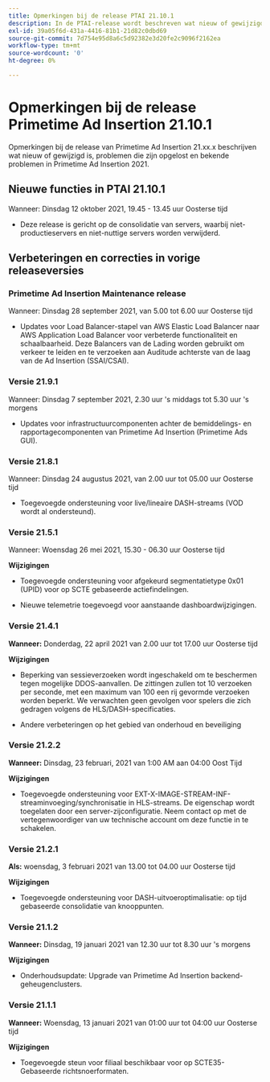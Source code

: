 ```yaml
---
title: Opmerkingen bij de release PTAI 21.10.1
description: In de PTAI-release wordt beschreven wat nieuw of gewijzigd is, wat de opgeloste en bekende problemen zijn in Primetime Ad Insertion in 2021.
exl-id: 39a05f6d-431a-4416-81b1-21d82c0dbd69
source-git-commit: 7d754e95d8a6c5d92382e3d20fe2c9096f2162ea
workflow-type: tm+mt
source-wordcount: '0'
ht-degree: 0%

---
```


# Opmerkingen bij de release Primetime Ad Insertion 21.10.1

Opmerkingen bij de release van Primetime Ad Insertion 21.xx.x beschrijven wat nieuw of gewijzigd is, problemen die zijn opgelost en bekende problemen in Primetime Ad Insertion 2021.

## Nieuwe functies in PTAI 21.10.1

Wanneer:  Dinsdag 12 oktober 2021, 19.45 - 13.45 uur Oosterse tijd

* Deze release is gericht op de consolidatie van servers, waarbij niet-productieservers en niet-nuttige servers worden verwijderd.

## Verbeteringen en correcties in vorige releaseversies

### Primetime Ad Insertion Maintenance release

Wanneer: Dinsdag 28 september 2021, van 5.00 tot 6.00 uur Oosterse tijd

* Updates voor Load Balancer-stapel van AWS Elastic Load Balancer naar AWS Application Load Balancer voor verbeterde functionaliteit en schaalbaarheid. Deze Balancers van de Lading worden gebruikt om verkeer te leiden en te verzoeken aan Auditude achterste van de laag van de Ad Insertion (SSAI/CSAI).

### Versie 21.9.1

Wanneer: Dinsdag 7 september 2021, 2.30 uur &#39;s middags tot 5.30 uur &#39;s morgens

* Updates voor infrastructuurcomponenten achter de bemiddelings- en rapportagecomponenten van Primetime Ad Insertion (Primetime Ads GUI).

### Versie 21.8.1

Wanneer: Dinsdag 24 augustus 2021, van 2.00 uur tot 05.00 uur Oosterse tijd

* Toegevoegde ondersteuning voor live/lineaire DASH-streams (VOD wordt al ondersteund).

### Versie 21.5.1

Wanneer:  Woensdag 26 mei 2021, 15.30 - 06.30 uur Oosterse tijd

**Wijzigingen**

* Toegevoegde ondersteuning voor afgekeurd segmentatietype 0x01 (UPID) voor op SCTE gebaseerde actiefindelingen.

* Nieuwe telemetrie toegevoegd voor aanstaande dashboardwijzigingen.

### Versie 21.4.1

**Wanneer:** Donderdag, 22 april 2021 van 2.00 uur tot 17.00 uur Oosterse tijd

**Wijzigingen**

* Beperking van sessieverzoeken wordt ingeschakeld om te beschermen tegen mogelijke DDOS-aanvallen. De zittingen zullen tot 10 verzoeken per seconde, met een maximum van 100 een rij gevormde verzoeken worden beperkt. We verwachten geen gevolgen voor spelers die zich gedragen volgens de HLS/DASH-specificaties.

* Andere verbeteringen op het gebied van onderhoud en beveiliging

### Versie 21.2.2

**Wanneer:** Dinsdag, 23 februari, 2021 van 1:00 AM aan 04:00 Oost Tijd

**Wijzigingen**

* Toegevoegde ondersteuning voor EXT-X-IMAGE-STREAM-INF-streaminvoeging/synchronisatie in HLS-streams. De eigenschap wordt toegelaten door een server-zijconfiguratie. Neem contact op met de vertegenwoordiger van uw technische account om deze functie in te schakelen.

### Versie 21.2.1

**Als:** woensdag, 3 februari 2021 van 13.00 tot 04.00 uur Oosterse tijd

**Wijzigingen**

* Toegevoegde ondersteuning voor DASH-uitvoeroptimalisatie: op tijd gebaseerde consolidatie van knooppunten.

### Versie 21.1.2

**Wanneer:** Dinsdag, 19 januari 2021 van 12.30 uur tot 8.30 uur &#39;s morgens

**Wijzigingen**

* Onderhoudsupdate: Upgrade van Primetime Ad Insertion backend-geheugenclusters.

### Versie 21.1.1

**Wanneer:** Woensdag, 13 januari 2021 van 01:00 uur tot 04:00 uur Oosterse tijd

**Wijzigingen**

* Toegevoegde steun voor filiaal beschikbaar voor op SCTE35-Gebaseerde richtsnoerformaten.
